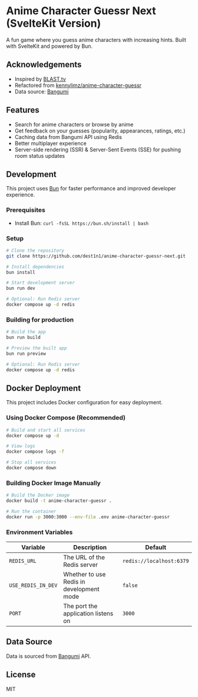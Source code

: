 # Anime Character Guessr Next (SvelteKit Version)

A fun game where you guess anime characters with increasing hints. Built with SvelteKit and powered by Bun.

## Acknowledgements

- Inspired by [BLAST.tv](https://blast.tv/counter-strikle)
- Refactored from [kennylimz/anime-character-guessr](https://github.com/kennylimz/anime-character-guessr)
- Data source: [Bangumi](https://bgm.tv/)

## Features

- Search for anime characters or browse by anime
- Get feedback on your guesses (popularity, appearances, ratings, etc.)
- Caching data from Bangumi API using Redis
- Better multiplayer experience
- Server-side rendering (SSR) & Server-Sent Events (SSE) for pushing room status updates

## Development

This project uses [Bun](https://bun.sh/) for faster performance and improved developer experience.

### Prerequisites

- Install Bun: `curl -fsSL https://bun.sh/install | bash`

### Setup

```bash
# Clone the repository
git clone https://github.com/dest1n1/anime-character-guessr-next.git

# Install dependencies
bun install

# Start development server
bun run dev

# Optional: Run Redis server
docker compose up -d redis
```

### Building for production

```bash
# Build the app
bun run build

# Preview the built app
bun run preview

# Optional: Run Redis server
docker compose up -d redis
```

## Docker Deployment

This project includes Docker configuration for easy deployment.

### Using Docker Compose (Recommended)

```bash
# Build and start all services
docker compose up -d

# View logs
docker compose logs -f

# Stop all services
docker compose down
```

### Building Docker Image Manually

```bash
# Build the Docker image
docker build -t anime-character-guessr .

# Run the container
docker run -p 3000:3000 --env-file .env anime-character-guessr
```

### Environment Variables

| Variable           | Description                              | Default                  |
| ------------------ | ---------------------------------------- | ------------------------ |
| `REDIS_URL`        | The URL of the Redis server              | `redis://localhost:6379` |
| `USE_REDIS_IN_DEV` | Whether to use Redis in development mode | `false`                  |
| `PORT`             | The port the application listens on      | `3000`                   |

## Data Source

Data is sourced from [Bangumi](https://bgm.tv/) API.

## License

MIT
